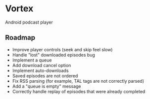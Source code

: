 # Vortex

Android podcast player

## Roadmap
- Improve player controls (seek and skip feel slow)
- Handle "lost" downloaded episodes bug
- Implement a queue
- Add download cancel option
- Implement auto-downloads
- Saved episodes are not ordered
- Fix RSS parsing (for example, TAL tags are not correctly parsed)
- Add a "queue is empty" message
- Correctly handle replay of episodes that were already completed

